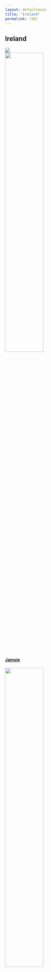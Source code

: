 ```yaml
---
layout: defaultauco
title: "Ireland"
permalink: /39/
---
```

<div class="container-0">
    <div class="container-title">
        <span class="country"><h2>Ireland</h2></span>
        <div class="photo-co">
          <img src="https://www.worldatlas.com/r/w960-q80/upload/90/ca/2b/ie-01.jpg" >
    </div>
</div>
<!-- partial:index.partial.html -->
<div class="container">
  <div class="timeline clearfix">
  <div class="vertical-line">
  <div id="post-1" class="vesti-col timeline-post">
   <div class="vesti-content-wrapper">
     <div class="photo">
       <img src="https://t4.ftcdn.net/jpg/03/40/12/49/360_F_340124934_bz3pQTLrdFpH92ekknuaTHy8JuXgG7fi.jpg" width="50%" height="50%">
       <div class="vesti-date-wrapper">
         <div class="vesti-date">
         </div>
       </div>
     </div>
     <div class="vesti-desc">
       <a class="desc-a" href="#">
         <h4><a href="/jamsie">Jamsie</a></h4>
       </a>
     </div>
   </div>
 </div>
  <div id="post-2" class="vesti-col timeline-post">
   <div class="vesti-content-wrapper">
     <div class="photo">
       <img src="https://upload.wikimedia.org/wikipedia/commons/thumb/5/5d/Writer_Shani_Mootoo.jpg/220px-Writer_Shani_Mootoo.jpg" width="50%" height="50%">
       <div class="vesti-date-wrapper">
         <div class="vesti-date">
         </div>
       </div>
     </div>
     <div class="vesti-desc">
       <a class="desc-a" href="#">
         <h4><a href="/smootoo">Shani Mootoo</a></h4>
       </a>
     </div>
   </div>
 </div>


<!-- partial -->
